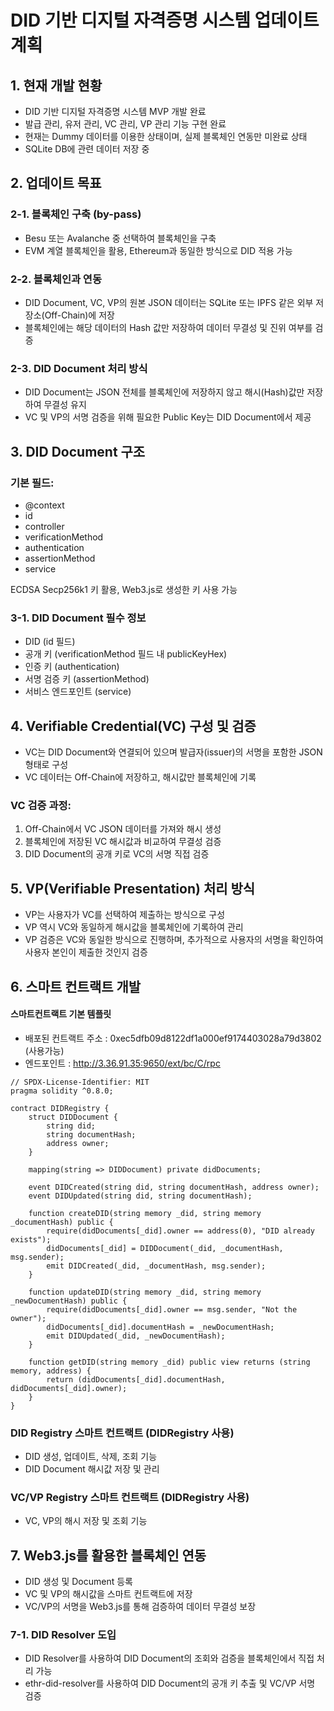# DID 기반 디지털 자격증명 시스템 업데이트 계획

## 1. 현재 개발 현황

- DID 기반 디지털 자격증명 시스템 MVP 개발 완료
- 발급 관리, 유저 관리, VC 관리, VP 관리 기능 구현 완료
- 현재는 Dummy 데이터를 이용한 상태이며, 실제 블록체인 연동만 미완료 상태
- SQLite DB에 관련 데이터 저장 중

## 2. 업데이트 목표

### 2-1. 블록체인 구축 (by-pass)
- Besu 또는 Avalanche 중 선택하여 블록체인을 구축
- EVM 계열 블록체인을 활용, Ethereum과 동일한 방식으로 DID 적용 가능

### 2-2. 블록체인과 연동
- DID Document, VC, VP의 원본 JSON 데이터는 SQLite 또는 IPFS 같은 외부 저장소(Off-Chain)에 저장
- 블록체인에는 해당 데이터의 Hash 값만 저장하여 데이터 무결성 및 진위 여부를 검증

### 2-3. DID Document 처리 방식
- DID Document는 JSON 전체를 블록체인에 저장하지 않고 해시(Hash)값만 저장하여 무결성 유지
- VC 및 VP의 서명 검증을 위해 필요한 Public Key는 DID Document에서 제공

## 3. DID Document 구조

### 기본 필드:
- @context
- id
- controller
- verificationMethod
- authentication
- assertionMethod
- service

ECDSA Secp256k1 키 활용, Web3.js로 생성한 키 사용 가능

### 3-1. DID Document 필수 정보
- DID (id 필드)
- 공개 키 (verificationMethod 필드 내 publicKeyHex)
- 인증 키 (authentication)
- 서명 검증 키 (assertionMethod)
- 서비스 엔드포인트 (service)

## 4. Verifiable Credential(VC) 구성 및 검증

- VC는 DID Document와 연결되어 있으며 발급자(issuer)의 서명을 포함한 JSON 형태로 구성
- VC 데이터는 Off-Chain에 저장하고, 해시값만 블록체인에 기록

### VC 검증 과정:
1. Off-Chain에서 VC JSON 데이터를 가져와 해시 생성
2. 블록체인에 저장된 VC 해시값과 비교하여 무결성 검증
3. DID Document의 공개 키로 VC의 서명 직접 검증

## 5. VP(Verifiable Presentation) 처리 방식

- VP는 사용자가 VC를 선택하여 제출하는 방식으로 구성
- VP 역시 VC와 동일하게 해시값을 블록체인에 기록하여 관리
- VP 검증은 VC와 동일한 방식으로 진행하며, 추가적으로 사용자의 서명을 확인하여 사용자 본인이 제출한 것인지 검증

## 6. 스마트 컨트랙트 개발

#### 스마트컨트랙트 기본 템플릿
- 배포된 컨트랙트 주소 : 0xec5dfb09d8122df1a000ef9174403028a79d3802 (사용가능)
- 엔드포인트 : http://3.36.91.35:9650/ext/bc/C/rpc
```
// SPDX-License-Identifier: MIT
pragma solidity ^0.8.0;

contract DIDRegistry {
    struct DIDDocument {
        string did;
        string documentHash;
        address owner;
    }

    mapping(string => DIDDocument) private didDocuments;

    event DIDCreated(string did, string documentHash, address owner);
    event DIDUpdated(string did, string documentHash);
    
    function createDID(string memory _did, string memory _documentHash) public {
        require(didDocuments[_did].owner == address(0), "DID already exists");
        didDocuments[_did] = DIDDocument(_did, _documentHash, msg.sender);
        emit DIDCreated(_did, _documentHash, msg.sender);
    }

    function updateDID(string memory _did, string memory _newDocumentHash) public {
        require(didDocuments[_did].owner == msg.sender, "Not the owner");
        didDocuments[_did].documentHash = _newDocumentHash;
        emit DIDUpdated(_did, _newDocumentHash);
    }

    function getDID(string memory _did) public view returns (string memory, address) {
        return (didDocuments[_did].documentHash, didDocuments[_did].owner);
    }
}
```

### DID Registry 스마트 컨트랙트 (DIDRegistry 사용)
- DID 생성, 업데이트, 삭제, 조회 기능
- DID Document 해시값 저장 및 관리

### VC/VP Registry 스마트 컨트랙트 (DIDRegistry 사용)
- VC, VP의 해시 저장 및 조회 기능

## 7. Web3.js를 활용한 블록체인 연동
- DID 생성 및 Document 등록
- VC 및 VP의 해시값을 스마트 컨트랙트에 저장
- VC/VP의 서명을 Web3.js를 통해 검증하여 데이터 무결성 보장

### 7-1. DID Resolver 도입
- DID Resolver를 사용하여 DID Document의 조회와 검증을 블록체인에서 직접 처리 가능
- ethr-did-resolver를 사용하여 DID Document의 공개 키 추출 및 VC/VP 서명 검증


